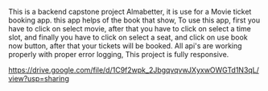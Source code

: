 This is a backend capstone project Almabetter, it is use for a Movie ticket booking app. this app helps of the book that show, To use this app, first you have to click on select movie, after that you have to click on select a time slot, and finally you have to click on select a seat, and click on use book now button, after that your tickets will be booked. All api's are working properly with proper error logging, This project is fully responsive.

https://drive.google.com/file/d/1C9f2wpk_2JbgqvqvwJXyxwOWGTd1N3qL/view?usp=sharing
